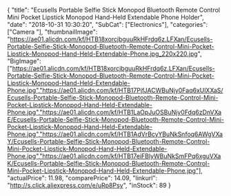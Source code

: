 {
	"title": "Ecusells Portable Selfie Stick Monopod Bluetooth Remote Control Mini Pocket Lipstick Monopod Hand-Held Extendable Phone Holder",
	"date": "2018-10-31 10:30:20",
	"SubCat": ["Electronics"],
	"categories": ["Camera "],
	"thumbnailImage": "https://ae01.alicdn.com/kf/HTB18xorcjbguuRkHFrdq6z.LFXan/Ecusells-Portable-Selfie-Stick-Monopod-Bluetooth-Remote-Control-Mini-Pocket-Lipstick-Monopod-Hand-Held-Extendable-Phone.jpg_220x220.jpg",
	"BigImage": ["https://ae01.alicdn.com/kf/HTB18xorcjbguuRkHFrdq6z.LFXan/Ecusells-Portable-Selfie-Stick-Monopod-Bluetooth-Remote-Control-Mini-Pocket-Lipstick-Monopod-Hand-Held-Extendable-Phone.jpg","https://ae01.alicdn.com/kf/HTB17PjfJACWBuNjy0Faq6xUlXXaS/Ecusells-Portable-Selfie-Stick-Monopod-Bluetooth-Remote-Control-Mini-Pocket-Lipstick-Monopod-Hand-Held-Extendable-Phone.jpg","https://ae01.alicdn.com/kf/HTB1LaOpJuOSBuNjy0Fdq6zDnVXaE/Ecusells-Portable-Selfie-Stick-Monopod-Bluetooth-Remote-Control-Mini-Pocket-Lipstick-Monopod-Hand-Held-Extendable-Phone.jpg","https://ae01.alicdn.com/kf/HTB1AdVrBcyYBuNkSnfoq6AWgVXaY/Ecusells-Portable-Selfie-Stick-Monopod-Bluetooth-Remote-Control-Mini-Pocket-Lipstick-Monopod-Hand-Held-Extendable-Phone.jpg","https://ae01.alicdn.com/kf/HTB17eiFBlyWBuNkSmFPq6xguVXaK/Ecusells-Portable-Selfie-Stick-Monopod-Bluetooth-Remote-Control-Mini-Pocket-Lipstick-Monopod-Hand-Held-Extendable-Phone.jpg"],
	"actualPrice": 11.98,
	"comparePrice": 14.09,
	"linkurl": "http://s.click.aliexpress.com/e/uRp8Psy",
	"inStock": 89
}
